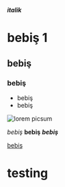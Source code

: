 ***italik*** 
# bebiş 1
## bebiş 
### bebiş 
- bebiş
- bebiş


![lorem picsum](https://i.picsum.photos/id/887/200/300.jpg?hmac=jzro4NZWOPJxqU5bUBoxrD7f4jPtFNB4VmKpn7H5sYI)

*bebiş*
**bebiş**
***bebiş***

[bebiş](https://www.youtube.com/)
# testing
